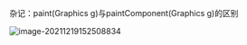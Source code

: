 杂记：paint(Graphics g)与paintComponent(Graphics g)的区别

![image-20211219152508834](C:\Users\白木-泽\AppData\Roaming\Typora\typora-user-images\image-20211219152508834.png)